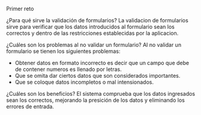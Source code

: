 Primer reto

¿Para qué sirve la validación de formularios?
La validacion de formularios sirve para verificar que los datos introducidos al formulario sean los correctos y dentro de las restricciones establecidas por la aplicacion.

¿Cuáles son los problemas al no validar un formulario?
Al no validar un formulario se tienen los siguientes problemas:

- Obtener datos en formato incorrecto es decir que un campo que debe de contener
  numeros es llenado por letras.
- Que se omita dar ciertos datos que son considerados importantes.
- Que se coloque datos incompletos o mal intensionados.

¿Cuáles son los beneficios?
El sistema comprueba que los datos ingresados sean los correctos, mejorando la presición de los datos y eliminando los errores de entrada.

